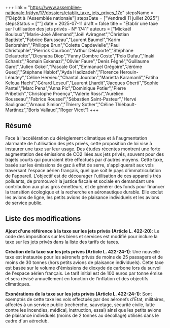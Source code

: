 +++
link = "https://www.assemblee-nationale.fr/dyn/17/dossiers/etablir_taxe_jets_prives_17e"
stepsName = ["Dépôt à l'Assemblée nationale"]
stepsDate = ["Vendredi 11 juillet 2025"]
stepsStatus = [""]
date = 2025-07-11
draft = false
title = "Établir une taxe sur l’utilisation des jets privés - N° 1741"
auteurs = ["Mickaël Bouloux","Marie-José Allemand","Joël Aviragnet","Christian Baptiste","Fabrice Barusseau","Laurent Baumel","Karim Benbrahim","Philippe Brun","Colette Capdevielle","Paul Christophle","Pierrick Courbon","Arthur Delaporte","Stéphane Delautrette","Dieynaba Diop","Fanny Dombre Coste","Peio Dufau","Inaki Echaniz","Romain Eskenazi","Olivier Faure","Denis Fégné","Guillaume Garot","Julien Gokel","Pascale Got","Emmanuel Grégoire","Jérôme Guedj","Stéphane Hablot","Ayda Hadizadeh","Florence Herouin-Léautey","Céline Hervieu","Chantal Jourdan","Marietta Karamanli","Fatiha Keloua Hachi","Gérard Leseul","Laurent Lhardit","Jacques Oberti","Sophie Pantel","Marc Pena","Anna Pic","Dominique Potier","Pierre Pribetich","Christophe Proença","Valérie Rossi","Aurélien Rousseau","Fabrice Roussel","Sébastien Saint-Pasteur","Hervé Saulignac","Arnaud Simion","Thierry Sother","Céline Thiébault-Martinez","Boris Vallaud","Roger Vicot"]
+++

## Résumé

Face à l'accélération du dérèglement climatique et à l'augmentation alarmante de l'utilisation des jets privés, cette proposition de loi vise à instaurer une taxe sur leur usage. Des études récentes montrent une forte augmentation des émissions de CO2 liées aux jets privés, souvent pour des trajets courts qui pourraient être effectués par d'autres moyens. Cette taxe, basée sur les émissions de gaz à effet de serre, s'appliquerait aux vols traversant l'espace aérien français, quel que soit le pays d'immatriculation de l'appareil. L'objectif est de décourager l'utilisation de ces appareils très polluants, de promouvoir la justice fiscale et sociale en demandant une contribution aux plus gros émetteurs, et de générer des fonds pour financer la transition écologique et la recherche en aéronautique durable. Elle exclut les avions de ligne, les petits avions de plaisance individuels et les avions de service public.

## Liste des modifications

**Ajout d'une référence à la taxe sur les jets privés (Article L. 422-20)**: Le code des impositions sur les biens et services est modifié pour inclure la taxe sur les jets privés dans la liste des tarifs de taxes.

**Création de la taxe sur les jets privés (Article L. 422-24-1)**: Une nouvelle taxe est instaurée pour les aéronefs privés de moins de 25 passagers et de moins de 30 tonnes (hors petits avions de plaisance individuels). Cette taxe est basée sur le volume d'émissions de dioxyde de carbone lors du survol de l'espace aérien français. Le tarif initial est de 100 euros par tonne émise et sera révisé annuellement en fonction de l'inflation et des objectifs climatiques.

**Exonérations de la taxe sur les jets privés (Article L. 422-24-1)**: Sont exemptés de cette taxe les vols effectués par des aéronefs d'État, militaires, affectés à un service public (recherche, sauvetage, sécurité civile, lutte contre les incendies, médical, instruction, essai) ainsi que les petits avions de plaisance individuels (moins de 2 tonnes au décollage) utilisés dans le cadre d'un aéroclub.
